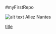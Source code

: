 #myFirstRepo

![alt text](https://wallpapercave.com/wp/wp4229334.jpg)
Allez Nantes

[title](https://youtu.be/MEVOjsjx8y0)
